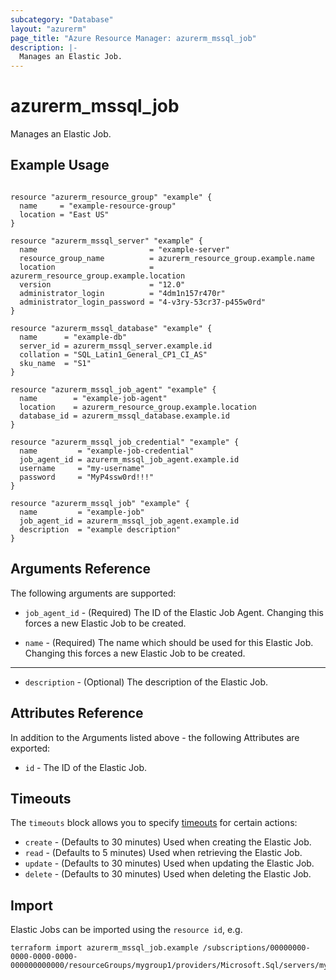 ```yaml
---
subcategory: "Database"
layout: "azurerm"
page_title: "Azure Resource Manager: azurerm_mssql_job"
description: |-
  Manages an Elastic Job.
---
```


# azurerm_mssql_job

Manages an Elastic Job.

## Example Usage

```hcl

resource "azurerm_resource_group" "example" {
  name     = "example-resource-group"
  location = "East US"
}

resource "azurerm_mssql_server" "example" {
  name                         = "example-server"
  resource_group_name          = azurerm_resource_group.example.name
  location                     = azurerm_resource_group.example.location
  version                      = "12.0"
  administrator_login          = "4dm1n157r470r"
  administrator_login_password = "4-v3ry-53cr37-p455w0rd"
}

resource "azurerm_mssql_database" "example" {
  name      = "example-db"
  server_id = azurerm_mssql_server.example.id
  collation = "SQL_Latin1_General_CP1_CI_AS"
  sku_name  = "S1"
}

resource "azurerm_mssql_job_agent" "example" {
  name        = "example-job-agent"
  location    = azurerm_resource_group.example.location
  database_id = azurerm_mssql_database.example.id
}

resource "azurerm_mssql_job_credential" "example" {
  name         = "example-job-credential"
  job_agent_id = azurerm_mssql_job_agent.example.id
  username     = "my-username"
  password     = "MyP4ssw0rd!!!"
}

resource "azurerm_mssql_job" "example" {
  name         = "example-job"
  job_agent_id = azurerm_mssql_job_agent.example.id
  description  = "example description"
}
```

## Arguments Reference

The following arguments are supported:

* `job_agent_id` - (Required) The ID of the Elastic Job Agent. Changing this forces a new Elastic Job to be created.

* `name` - (Required) The name which should be used for this Elastic Job. Changing this forces a new Elastic Job to be created.

---

* `description` - (Optional) The description of the Elastic Job.

## Attributes Reference

In addition to the Arguments listed above - the following Attributes are exported: 

* `id` - The ID of the Elastic Job.

## Timeouts

The `timeouts` block allows you to specify [timeouts](https://www.terraform.io/language/resources/syntax#operation-timeouts) for certain actions:

* `create` - (Defaults to 30 minutes) Used when creating the Elastic Job.
* `read` - (Defaults to 5 minutes) Used when retrieving the Elastic Job.
* `update` - (Defaults to 30 minutes) Used when updating the Elastic Job.
* `delete` - (Defaults to 30 minutes) Used when deleting the Elastic Job.

## Import

Elastic Jobs can be imported using the `resource id`, e.g.

```shell
terraform import azurerm_mssql_job.example /subscriptions/00000000-0000-0000-0000-000000000000/resourceGroups/mygroup1/providers/Microsoft.Sql/servers/myserver1/jobAgents/myjobagent1/jobs/myjob1
```
